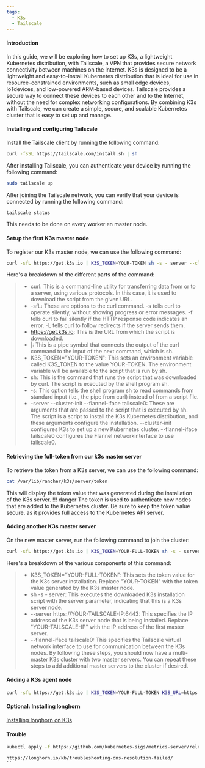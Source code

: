 ```yaml
---
tags:
  - K3s
  - Tailscale
---
```

#### Introduction
In this guide, we will be exploring how to set up K3s, a lightweight Kubernetes distribution, with Tailscale, a VPN that provides secure network connectivity between machines on the Internet. K3s is designed to be a lightweight and easy-to-install Kubernetes distribution that is ideal for use in resource-constrained environments, such as small edge devices, IoTdevices, and low-powered ARM-based devices. Tailscale provides a secure way to connect these devices to each other and to the Internet, without the need for complex networking configurations. By combining K3s with Tailscale, we can create a simple, secure, and scalable Kubernetes cluster that is easy to set up and manage.
#### Installing and configuring Tailscale
Install the Tailscale client by running the following command:
```sh
curl -fsSL https://tailscale.com/install.sh | sh
```
After installing Tailscale, you can authenticate your device by running the following command:
```sh
sudo tailscale up
```
After joining the Tailscale network, you can verify that your device is connected by running the following command:
```sh
tailscale status
```
This needs to be done on every worker en master node.
#### Setup the first K3s master node
To register our K3s master node, we can use the following command:
```sh
curl -sfL https://get.k3s.io | K3S_TOKEN=YOUR-TOKEN sh -s - server --cluster-init --flannel-iface tailscale0
```
Here's a breakdown of the different parts of the command:
> - curl: This is a command-line utility for transferring data from or to a server, using various protocols. In this case, it is used to download the script from the given URL.
> - -sfL: These are options to the curl command. -s tells curl to operate silently, without showing progress or error messages. -f tells curl to fail silently if the HTTP response code indicates an error. -L tells curl to follow redirects if the server sends them.
> - https://get.k3s.io: This is the URL from which the script is downloaded.
> - |: This is a pipe symbol that connects the output of the curl command to the input of the next command, which is sh.
> - K3S_TOKEN="YOUR-TOKEN": This sets an environment variable called K3S_TOKEN to the value YOUR-TOKEN. The environment variable will be available to the script that is run by sh.
> - sh: This is the command that runs the script that was downloaded by curl. The script is executed by the shell program sh.
> - -s: This option tells the shell program sh to read commands from standard input (i.e., the pipe from curl) instead of from a script file.
> - -server --cluster-init --flannel-iface tailscale0: These are arguments that are passed to the script that is executed by sh. The script is a script to install the K3s Kubernetes distribution, and these arguments configure the installation. --cluster-init configures K3s to set up a new Kubernetes cluster. --flannel-iface tailscale0 configures the Flannel networkinterface to use tailscale0.
#### Retrieving the full-token from our k3s master server
To retrieve the token from a K3s server, we can use the following command:
```sh
cat /var/lib/rancher/k3s/server/token
```
This will display the token value that was generated during the installation of the K3s server. 
!!! danger
    The token is used to authenticate new nodes that are added to the Kubernetes cluster. Be sure to keep the token value secure, as it provides full access to the Kubernetes API server.

#### Adding another K3s master server
On the new master server, run the following command to join the cluster:
```sh
curl -sfL https://get.k3s.io | K3S_TOKEN=YOUR-FULL-TOKEN sh -s - server --server https://YOUR-TAILSCALE-IP:6443  --flannel-iface tailscale0
```
Here's a breakdown of the various components of this command:
> - K3S_TOKEN="YOUR-FULL-TOKEN": This sets the token value for the K3s server installation. Replace "YOUR-TOKEN" with the token value generated by the K3s master node.
> - sh -s - server: This executes the downloaded K3s installation script with the server parameter, indicating that this is a K3s server node.
> - --server https://YOUR-TAILSCALE-IP:6443: This specifies the IP address of the K3s server node that is being installed. Replace "YOUR-TAILSCALE-IP" with the IP address of the first master server.
> - --flannel-iface tailscale0: This specifies the Tailscale virtual network interface to use for communication between the K3s nodes.
By following these steps, you should now have a multi-master K3s cluster with two master servers. You can repeat these steps to add additional master servers to the cluster if desired.
#### Adding a K3s agent node
```sh
curl -sfL https://get.k3s.io | K3S_TOKEN=YOUR-FULL-TOKEN K3S_URL=https://YOUR-TAILSCALE-IP:6443 sh -s - --flannel-iface tailscale0
```
#### Optional: Installing longhorn
[Installing longhorn on K3s](https://wiki.rschmits.com/books/k3s-with-tailscale/page/installing-longhorn-on-k3s)
#### Trouble
```sh
kubectl apply -f https://github.com/kubernetes-sigs/metrics-server/releases/latest/download/components.yaml
```
```
https://longhorn.io/kb/troubleshooting-dns-resolution-failed/
``